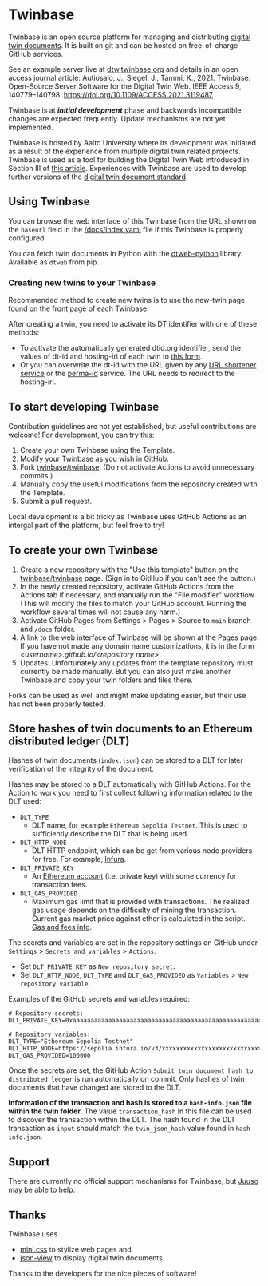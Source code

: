 # Twinbase

Twinbase is an open source platform for managing and distributing [digital twin documents](https://doi.org/10.1109/ACCESS.2020.3045856).
It is built on git and can be hosted on free-of-charge GitHub services.

See an example server live at [dtw.twinbase.org](https://dtw.twinbase.org) and details in an open access journal article: Autiosalo, J., Siegel, J., Tammi, K., 2021. Twinbase: Open-Source Server Software for the Digital Twin Web. IEEE Access 9, 140779–140798. https://doi.org/10.1109/ACCESS.2021.3119487


Twinbase is at __*initial development*__ phase and backwards incompatible changes are expected frequently.
Update mechanisms are not yet implemented.

Twinbase is hosted by Aalto University where its development was initiated as a result of the experience from multiple digital twin related projects.
Twinbase is used as a tool for building the Digital Twin Web introduced in Section III of [this article](https://doi.org/10.1109/ACCESS.2020.3045856).
Experiences with Twinbase are used to develop further versions of the [digital twin document standard](https://github.com/AaltoIIC/dt-document).

## Using Twinbase

You can browse the web interface of this Twinbase from the URL shown on the `baseurl` field in the [/docs/index.yaml](/docs/index.yaml) file if this Twinbase is properly configured.

You can fetch twin documents in Python with the [dtweb-python](https://github.com/juusoautiosalo/dtweb-python) library. Available as `dtweb` from pip.

### Creating new twins to your Twinbase

Recommended method to create new twins is to use the new-twin page found on the front page of each Twinbase.

After creating a twin, you need to activate its DT identifier with one of these methods: 
   - To activate the automatically generated dtid.org identifier, send the values of dt-id and hosting-iri of each twin to [this form](https://dtid.org/form).
   - Or you can overwrite the dt-id with the URL given by any [URL shortener service](https://en.wikipedia.org/wiki/URL_shortening#Services) or the [perma-id](https://github.com/perma-id/w3id.org) service. The URL needs to redirect to the hosting-iri.

## To start developing Twinbase

Contribution guidelines are not yet established, but useful contributions are welcome! For development, you can try this:
1. Create your own Twinbase using the Template.
2. Modify your Twinbase as you wish in GitHub.
3. Fork [twinbase/twinbase](https://github.com/twinbase/twinbase). (Do not activate Actions to avoid unnecessary commits.)
4. Manually copy the useful modifications from the repository created with the Template.
5. Submit a pull request.

Local development is a bit tricky as Twinbase uses GitHub Actions as an intergal part of the platform, but feel free to try!

## To create your own Twinbase

1. Create a new repository with the "Use this template" button on the [twinbase/twinbase](https://github.com/twinbase/twinbase) page. (Sign in to GitHub if you can't see the button.)
2. In the newly created repository, activate GitHub Actions from the Actions tab if necessary, and manually run the "File modifier" workflow. (This will modify the files to match your GitHub account. Running the workflow several times will not cause any harm.)
3. Activate GitHub Pages from Settings > Pages > Source to `main` branch and `/docs` folder.
4. A link to the web interface of Twinbase will be shown at the Pages page. If you have not made any domain name customizations, it is in the form *\<username\>.github.io/\<repository name\>*.
5. Updates: Unfortunately any updates from the template repository must currently be made manually. But you can also just make another Twinbase and copy your twin folders and files there.

Forks can be used as well and might make updating easier, but their use has not been properly tested.

## Store hashes of twin documents to an Ethereum distributed ledger (DLT)
Hashes of twin documents (`index.json`) can be stored to a DLT for later verification of the integrity of the document.

Hashes may be stored to a DLT automatically with GitHub Actions. For the Action to work you need to first collect following information related to the DLT used:
- `DLT_TYPE`
  - DLT name, for example `Ethereum Sepolia Testnet`. This is used to sufficiently describe the DLT that is being used.
- `DLT_HTTP_NODE`
  - DLT HTTP endpoint, which can be get from various node providers for free. For example, [Infura](https://www.infura.io/).
- `DLT_PRIVATE_KEY`
  - An [Ethereum account](https://ethereum.org/en/developers/docs/accounts/) (i.e. private key) with some currency for transaction fees.
- `DLT_GAS_PROVIDED`
  - Maximum gas limit that is provided with transactions. The realized gas usage depends on the difficulty of mining the transaction. Current gas market price against ether is calculated in the script. [Gas and fees info](https://ethereum.org/en/developers/docs/gas/).

The secrets and variables are set in the repository settings on GitHub under  
 `Settings` > `Secrets and variables` > `Actions`.
   - Set `DLT_PRIVATE_KEY` as `New repository secret`.
   - Set `DLT_HTTP_NODE`, `DLT_TYPE` and `DLT_GAS_PROVIDED` as `Variables` > `New repository variable`.

Examples of the GitHub secrets and variables required:
```
# Repository secrets:
DLT_PRIVATE_KEY=0xaaaaaaaaaaaaaaaaaaaaaaaaaaaaaaaaaaaaaaaaaaaaaaaaaaaaaaaaaaaaaaaa

# Repository variables:
DLT_TYPE="Ethereum Sepolia Testnet"
DLT_HTTP_NODE=https://sepolia.infura.io/v3/xxxxxxxxxxxxxxxxxxxxxxxxxxxxxxxx
DLT_GAS_PROVIDED=100000
```

Once the secrets are set, the GitHub Action `Submit twin document hash to distributed ledger` is run automatically on commit. Only hashes of twin documents that have changed are stored to the DLT.

**Information of the transaction and hash is stored to a `hash-info.json` file within the twin folder.** The value `transaction_hash` in this file can be used to discover the transaction within the DLT. The hash found in the DLT transaction as `input` should match the `twin_json_hash` value found in `hash-info.json`.

## Support

There are currently no official support mechanisms for Twinbase, but [Juuso](https://juu.so) may be able to help.

## Thanks

Twinbase uses
- [mini.css](https://minicss.org/) to stylize web pages and 
- [json-view](https://github.com/pgrabovets/json-view) to display digital twin documents.

Thanks to the developers for the nice pieces of software!
